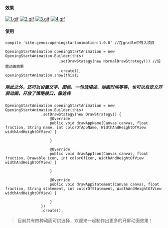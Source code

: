 #### 效果
[![1.gif](https://i.loli.net/2017/12/18/5a3756ad4bd35.gif)](https://i.loli.net/2017/12/18/5a3756ad4bd35.gif)
[![2.gif](https://i.loli.net/2017/12/18/5a3756b0696de.gif)](https://i.loli.net/2017/12/18/5a3756b0696de.gif)
[![3.gif](https://i.loli.net/2017/12/18/5a3756b30e64e.gif)](https://i.loli.net/2017/12/18/5a3756b30e64e.gif)
[![4.gif](https://i.loli.net/2017/12/18/5a3756b561685.gif)](https://i.loli.net/2017/12/18/5a3756b561685.gif)
#### 使用
```
compile 'site.gemus:openingstartanimation:1.0.0' //在gradle中导入项目
```
```
OpeningStartAnimation openingStartAnimation = new OpeningStartAnimation.Builder(this)
                        .setDrawStategy(new NormalDrawStrategy()) //设置动画效果
                        .create();
openingStartAnimation.show(this);
```
##### 除此之外，还可以设置文字、图标、一句话描述、动画时间等等，也可以自定义开屏动画，开放了策略接口，像这样
```
OpeningStartAnimation openingStartAnimation = new OpeningStartAnimation.Builder(this)
                .setDrawStategy(new DrawStrategy() {
                    @Override
                    public void drawAppName(Canvas canvas, float fraction, String name, int colorOfAppName, WidthAndHeightOfView widthAndHeightOfView) {
                        
                    }

                    @Override
                    public void drawAppIcon(Canvas canvas, float fraction, Drawable icon, int colorOfIcon, WidthAndHeightOfView widthAndHeightOfView) {

                    }

                    @Override
                    public void drawAppStatement(Canvas canvas, float fraction, String statement, int colorOfStatement, WidthAndHeightOfView widthAndHeightOfView) {

                    }
                })
                .create();
```
> 目前共有四种动画可供选择，欢迎来一起制作出更多的开屏动画效果！
